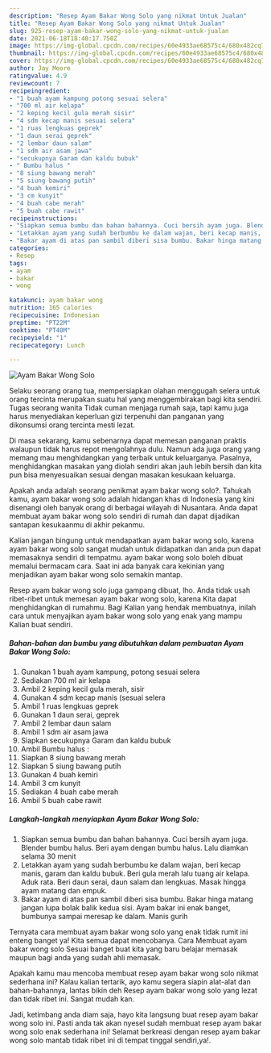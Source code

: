 ```yaml
---
description: "Resep Ayam Bakar Wong Solo yang nikmat Untuk Jualan"
title: "Resep Ayam Bakar Wong Solo yang nikmat Untuk Jualan"
slug: 925-resep-ayam-bakar-wong-solo-yang-nikmat-untuk-jualan
date: 2021-06-18T18:40:17.750Z
image: https://img-global.cpcdn.com/recipes/60e4933ae68575c4/680x482cq70/ayam-bakar-wong-solo-foto-resep-utama.jpg
thumbnail: https://img-global.cpcdn.com/recipes/60e4933ae68575c4/680x482cq70/ayam-bakar-wong-solo-foto-resep-utama.jpg
cover: https://img-global.cpcdn.com/recipes/60e4933ae68575c4/680x482cq70/ayam-bakar-wong-solo-foto-resep-utama.jpg
author: Jay Moore
ratingvalue: 4.9
reviewcount: 7
recipeingredient:
- "1 buah ayam kampung potong sesuai selera"
- "700 ml air kelapa"
- "2 keping kecil gula merah sisir"
- "4 sdm kecap manis sesuai selera"
- "1 ruas lengkuas geprek"
- "1 daun serai geprek"
- "2 lembar daun salam"
- "1 sdm air asam jawa"
- "secukupnya Garam dan kaldu bubuk"
- " Bumbu halus "
- "8 siung bawang merah"
- "5 siung bawang putih"
- "4 buah kemiri"
- "3 cm kunyit"
- "4 buah cabe merah"
- "5 buah cabe rawit"
recipeinstructions:
- "Siapkan semua bumbu dan bahan bahannya. Cuci bersih ayam juga. Blender bumbu halus. Beri ayam dengan bumbu halus. Lalu diamkan selama 30 menit"
- "Letakkan ayam yang sudah berbumbu ke dalam wajan, beri kecap manis, garam dan kaldu bubuk. Beri gula merah lalu tuang air kelapa. Aduk rata. Beri daun serai, daun salam dan lengkuas. Masak hingga ayam matang dan empuk."
- "Bakar ayam di atas pan sambil diberi sisa bumbu. Bakar hinga matang jangan lupa bolak balik kedua sisi. Ayam bakar ini enak banget, bumbunya sampai meresap ke dalam. Manis gurih"
categories:
- Resep
tags:
- ayam
- bakar
- wong

katakunci: ayam bakar wong 
nutrition: 165 calories
recipecuisine: Indonesian
preptime: "PT22M"
cooktime: "PT40M"
recipeyield: "1"
recipecategory: Lunch

---
```



![Ayam Bakar Wong Solo](https://img-global.cpcdn.com/recipes/60e4933ae68575c4/680x482cq70/ayam-bakar-wong-solo-foto-resep-utama.jpg)

Selaku seorang orang tua, mempersiapkan olahan menggugah selera untuk orang tercinta merupakan suatu hal yang menggembirakan bagi kita sendiri. Tugas seorang  wanita Tidak cuman menjaga rumah saja, tapi kamu juga harus menyediakan keperluan gizi terpenuhi dan panganan yang dikonsumsi orang tercinta mesti lezat.

Di masa  sekarang, kamu sebenarnya dapat memesan panganan praktis walaupun tidak harus repot mengolahnya dulu. Namun ada juga orang yang memang mau menghidangkan yang terbaik untuk keluarganya. Pasalnya, menghidangkan masakan yang diolah sendiri akan jauh lebih bersih dan kita pun bisa menyesuaikan sesuai dengan masakan kesukaan keluarga. 



Apakah anda adalah seorang penikmat ayam bakar wong solo?. Tahukah kamu, ayam bakar wong solo adalah hidangan khas di Indonesia yang kini disenangi oleh banyak orang di berbagai wilayah di Nusantara. Anda dapat membuat ayam bakar wong solo sendiri di rumah dan dapat dijadikan santapan kesukaanmu di akhir pekanmu.

Kalian jangan bingung untuk mendapatkan ayam bakar wong solo, karena ayam bakar wong solo sangat mudah untuk didapatkan dan anda pun dapat memasaknya sendiri di tempatmu. ayam bakar wong solo boleh dibuat memalui bermacam cara. Saat ini ada banyak cara kekinian yang menjadikan ayam bakar wong solo semakin mantap.

Resep ayam bakar wong solo juga gampang dibuat, lho. Anda tidak usah ribet-ribet untuk memesan ayam bakar wong solo, karena Kita dapat menghidangkan di rumahmu. Bagi Kalian yang hendak membuatnya, inilah cara untuk menyajikan ayam bakar wong solo yang enak yang mampu Kalian buat sendiri.

<!--inarticleads1-->

##### Bahan-bahan dan bumbu yang dibutuhkan dalam pembuatan Ayam Bakar Wong Solo:

1. Gunakan 1 buah ayam kampung, potong sesuai selera
1. Sediakan 700 ml air kelapa
1. Ambil 2 keping kecil gula merah, sisir
1. Gunakan 4 sdm kecap manis (sesuai selera
1. Ambil 1 ruas lengkuas geprek
1. Gunakan 1 daun serai, geprek
1. Ambil 2 lembar daun salam
1. Ambil 1 sdm air asam jawa
1. Siapkan secukupnya Garam dan kaldu bubuk
1. Ambil  Bumbu halus :
1. Siapkan 8 siung bawang merah
1. Siapkan 5 siung bawang putih
1. Gunakan 4 buah kemiri
1. Ambil 3 cm kunyit
1. Sediakan 4 buah cabe merah
1. Ambil 5 buah cabe rawit




<!--inarticleads2-->

##### Langkah-langkah menyiapkan Ayam Bakar Wong Solo:

1. Siapkan semua bumbu dan bahan bahannya. Cuci bersih ayam juga. Blender bumbu halus. Beri ayam dengan bumbu halus. Lalu diamkan selama 30 menit
1. Letakkan ayam yang sudah berbumbu ke dalam wajan, beri kecap manis, garam dan kaldu bubuk. Beri gula merah lalu tuang air kelapa. Aduk rata. Beri daun serai, daun salam dan lengkuas. Masak hingga ayam matang dan empuk.
1. Bakar ayam di atas pan sambil diberi sisa bumbu. Bakar hinga matang jangan lupa bolak balik kedua sisi. Ayam bakar ini enak banget, bumbunya sampai meresap ke dalam. Manis gurih




Ternyata cara membuat ayam bakar wong solo yang enak tidak rumit ini enteng banget ya! Kita semua dapat mencobanya. Cara Membuat ayam bakar wong solo Sesuai banget buat kita yang baru belajar memasak maupun bagi anda yang sudah ahli memasak.

Apakah kamu mau mencoba membuat resep ayam bakar wong solo nikmat sederhana ini? Kalau kalian tertarik, ayo kamu segera siapin alat-alat dan bahan-bahannya, lantas bikin deh Resep ayam bakar wong solo yang lezat dan tidak ribet ini. Sangat mudah kan. 

Jadi, ketimbang anda diam saja, hayo kita langsung buat resep ayam bakar wong solo ini. Pasti anda tak akan nyesel sudah membuat resep ayam bakar wong solo enak sederhana ini! Selamat berkreasi dengan resep ayam bakar wong solo mantab tidak ribet ini di tempat tinggal sendiri,ya!.

